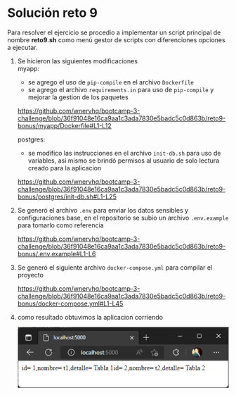 # Solución reto 9
Para resolver el ejercicio se procedio a implementar un script principal de nombre **reto9.sh** como menú gestor de scripts con diferenciones opciones a ejecutar.  

1. Se hicieron las siguientes modificaciones   
    myapp:
    - se agrego el uso de ``pip-compile`` en el archivo ``Dockerfile``
    - se agrego el archivo ``requirements.in`` para uso de ``pip-compile`` y mejorar la gestion de los paquetes   

    https://github.com/wnervhq/bootcamp-3-challenge/blob/36f91048e16ca9aa1c3ada7830e5badc5c0d863b/reto9-bonus/myapp/Dockerfile#L1-L12   

    postgres:
    - se modifico las instrucciones en el archivo ``init-db.sh`` para uso de variables, asi mismo se brindó permisos al usuario de solo lectura creado para la aplicacion   

    https://github.com/wnervhq/bootcamp-3-challenge/blob/36f91048e16ca9aa1c3ada7830e5badc5c0d863b/reto9-bonus/postgres/init-db.sh#L1-L25   

2. Se generó el archivo ``.env`` para enviar los datos sensibles y configuraciones base, en el repositorio se subio un archivo ``.env.example`` para tomarlo como referencia   

    https://github.com/wnervhq/bootcamp-3-challenge/blob/36f91048e16ca9aa1c3ada7830e5badc5c0d863b/reto9-bonus/.env.example#L1-L6   

3. Se generó el siguiente archivo ``docker-compose.yml`` para compilar el proyecto   

    https://github.com/wnervhq/bootcamp-3-challenge/blob/36f91048e16ca9aa1c3ada7830e5badc5c0d863b/reto9-bonus/docker-compose.yml#L1-L45

4. como resultado obtuvimos la aplicacion corriendo   

    ![app_browser](images/app_browser.png)   

